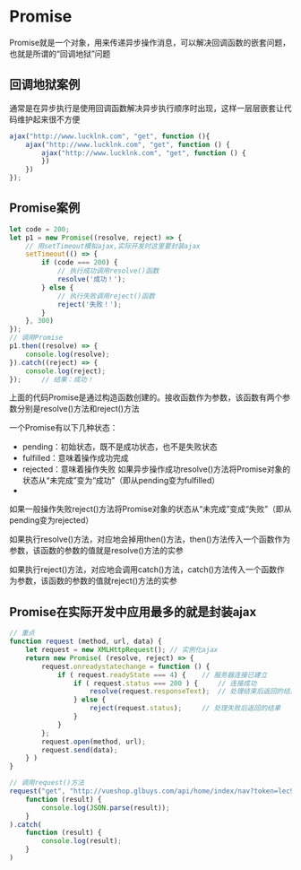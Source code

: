 # Promise
Promise就是一个对象，用来传递异步操作消息，可以解决回调函数的嵌套问题，也就是所谓的“回调地狱”问题

## 回调地狱案例

通常是在异步执行是使用回调函数解决异步执行顺序时出现，这样一层层嵌套让代码维护起来很不方便
```Javascript
ajax("http://www.lucklnk.com", "get", function (){
    ajax("http://www.lucklnk.com", "get", function () {
        ajax("http://www.lucklnk.com", "get", function () {
        })
    })
});
```


## Promise案例
```Javascript
let code = 200;
let p1 = new Promise((resolve, reject) => {
    // 用setTimeout模拟ajax,实际开发时这里要封装ajax
    setTimeout(() => {
        if (code === 200) {
            // 执行成功调用resolve()函数
            resolve('成功！');
        } else {
            // 执行失败调用reject()函数
            reject('失败！');
        }
    }, 300)
});
// 调用Promise
p1.then((resolve) => {
    console.log(resolve);
}).catch((reject) => {
    console.log(reject);
});     // 结果：成功！
```

上面的代码Promise是通过构造函数创建的。接收函数作为参数，该函数有两个参数分别是resolve()方法和reject()方法

一个Promise有以下几种状态：
   * pending：初始状态，既不是成功状态，也不是失败状态
   * fulfilled：意味着操作成功完成
   * rejected：意味着操作失败
如果异步操作成功resolve()方法将Promise对象的状态从“未完成”变为“成功”（即从pending变为fulfilled）
   * 
如果一般操作失败reject()方法将Promise对象的状态从“未完成”变成“失败”（即从pending变为rejected）

如果执行resolve()方法，对应地会掉用then()方法，then()方法传入一个函数作为参数，该函数的参数的值就是resolve()方法的实参

如果执行reject()方法，对应地会调用catch()方法，catch()方法传入一个函数作为参数，该函数的参数的值就reject()方法的实参

## Promise在实际开发中应用最多的就是封装ajax
```Javascript
// 重点
function request (method, url, data) {
    let request = new XMLHttpRequest(); // 实例化ajax
    return new Promise( (resolve, reject) => {
        request.onreadystatechange = function () {
            if ( request.readyState === 4) {    // 服务器连接已建立
                if ( request.status === 200 ) {     // 连接成功
                    resolve(request.responseText);  // 处理结束后返回的结果
                } else {
                    reject(request.status);     // 处理失败后返回的结果
                }
            }
        };
        request.open(method, url);
        request.send(data);
    } )
}

// 调用request()方法
request("get", "http://vueshop.glbuys.com/api/home/index/nav?token=lec949a15fb709370f").then(
    function (result) {
        console.log(JSON.parse(result));
    }
).catch(
    function (result) {
        console.log(result);
    }
)
```

